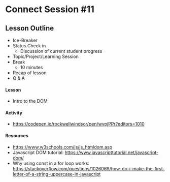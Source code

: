 # Connect Session #11

## Lesson Outline

  * Ice-Breaker
  * Status Check in
    * Discussion of current student progress
  * Topic/Project/Learning Session
  * Break
    * 10 minutes
  * Recap of lesson
  * Q & A

#### Lesson

  * Intro to the DOM

#### Activity

  * https://codepen.io/rockwellwindsor/pen/wvpjPPr?editors=1010

#### Resources


  * https://www.w3schools.com/js/js_htmldom.asp
  * Javascript DOM tutorial: https://www.javascripttutorial.net/javascript-dom/
  * Why using const in a for loop works: https://stackoverflow.com/questions/1026069/how-do-i-make-the-first-letter-of-a-string-uppercase-in-javascript

